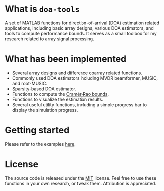 # What is `doa-tools`

A set of MATLAB functions for direction-of-arrival (DOA) estimation related
applications, including basic array designs, various DOA estimators, and tools
to compute performance bounds. It serves as a small toolbox for my research
related to array signal processing.

# What has been implemented

* Several array designs and difference coarray related functions.
* Commonly used DOA estimators including MVDR beamformer, MUSIC, and root-MUSIC.
* Sparsity-based DOA estimator.
* Functions to compute the [Cramér-Rao bounds](https://en.wikipedia.org/wiki/Cram%C3%A9r%E2%80%93Rao_bound).
* Functions to visualize the estimation results.
* Several useful utility functions, including a simple progress bar to display
  the simulation progress.

# Getting started

Please refer to the examples [here](exampls/).

# License

The source code is released under the [MIT](LICENSE.md) license. Feel free to
use these functions in your own research, or tweak them. Attribution is
appreciated.